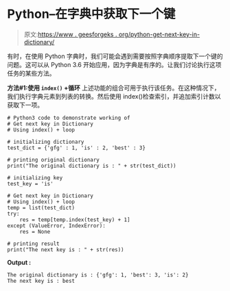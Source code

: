 # Python–在字典中获取下一个键

> 原文:[https://www . geesforgeks . org/python-get-next-key-in-dictionary/](https://www.geeksforgeeks.org/python-get-next-key-in-dictionary/)

有时，在使用 Python 字典时，我们可能会遇到需要按照字典顺序提取下一个键的问题。这可以从 Python 3.6 开始应用，因为字典是有序的。让我们讨论执行这项任务的某些方法。

**方法#1:使用 `index()` +循环**
上述功能的组合可用于执行该任务。在这种情况下，我们执行字典元素到列表的转换。然后使用 index()检查索引，并追加索引计数以获取下一项。

```
# Python3 code to demonstrate working of 
# Get next key in Dictionary
# Using index() + loop

# initializing dictionary
test_dict = {'gfg' : 1, 'is' : 2, 'best' : 3}

# printing original dictionary
print("The original dictionary is : " + str(test_dict))

# initializing key
test_key = 'is'

# Get next key in Dictionary
# Using index() + loop
temp = list(test_dict)
try:
    res = temp[temp.index(test_key) + 1]
except (ValueError, IndexError):
    res = None

# printing result 
print("The next key is : " + str(res)) 
```

**Output :**

```
The original dictionary is : {'gfg': 1, 'best': 3, 'is': 2}
The next key is : best

```